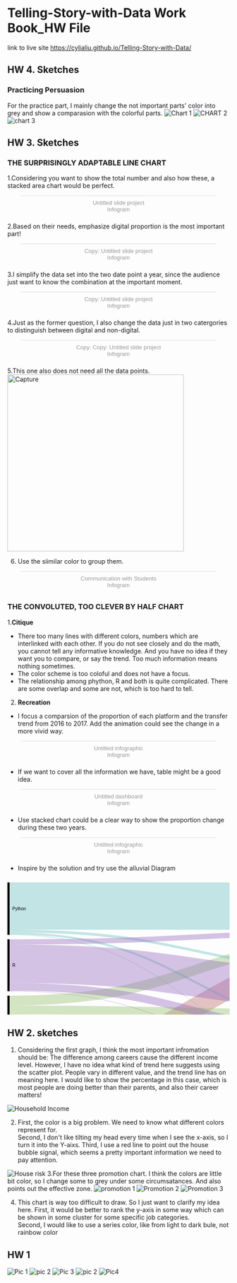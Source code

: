 # Telling-Story-with-Data Work Book_HW File

link to live site https://cylialiu.github.io/Telling-Story-with-Data/
## HW 4. Sketches
### Practicing Persuasion
For the practice part, I mainly change the not important parts' color into grey and show a comparasion with the colorful parts. 
![Chart 1](https://user-images.githubusercontent.com/51921356/61996628-30980c80-b064-11e9-8f35-09b7a11d5a15.png)
![CHART 2](https://user-images.githubusercontent.com/51921356/61996629-31c93980-b064-11e9-9759-74ac5e58ad78.png)
![chart 3](https://user-images.githubusercontent.com/51921356/61996630-32fa6680-b064-11e9-8815-9a147476a29d.png)

## HW 3. Sketches 
### THE SURPRISINGLY ADAPTABLE LINE CHART
1.Considering you want to show the total number and also how these, a stacked area chart would be perfect.
<div class="infogram-embed" data-id="19c9306d-e5c9-434f-b5ff-bd83e385431a" data-type="interactive" data-title="Untitled slide project"></div><script>!function(e,t,s,i){var n="InfogramEmbeds",o=e.getElementsByTagName("script")[0],d=/^http:/.test(e.location)?"http:":"https:";if(/^\/{2}/.test(i)&&(i=d+i),window[n]&&window[n].initialized)window[n].process&&window[n].process();else if(!e.getElementById(s)){var r=e.createElement("script");r.async=1,r.id=s,r.src=i,o.parentNode.insertBefore(r,o)}}(document,0,"infogram-async","https://e.infogram.com/js/dist/embed-loader-min.js");</script><div style="padding:8px 0;font-family:Arial!important;font-size:13px!important;line-height:15px!important;text-align:center;border-top:1px solid #dadada;margin:0 30px"><a href="https://infogram.com/19c9306d-e5c9-434f-b5ff-bd83e385431a" style="color:#989898!important;text-decoration:none!important;" target="_blank">Untitled slide project</a><br><a href="https://infogram.com" style="color:#989898!important;text-decoration:none!important;" target="_blank" rel="nofollow">Infogram</a></div>

2.Based on their needs, emphasize digital proportion is the most important part!
<div class="infogram-embed" data-id="0cb93a03-2efb-4f0b-94d3-1b575cf3f42b" data-type="interactive" data-title="Copy: Untitled slide project"></div><script>!function(e,t,s,i){var n="InfogramEmbeds",o=e.getElementsByTagName("script")[0],d=/^http:/.test(e.location)?"http:":"https:";if(/^\/{2}/.test(i)&&(i=d+i),window[n]&&window[n].initialized)window[n].process&&window[n].process();else if(!e.getElementById(s)){var r=e.createElement("script");r.async=1,r.id=s,r.src=i,o.parentNode.insertBefore(r,o)}}(document,0,"infogram-async","https://e.infogram.com/js/dist/embed-loader-min.js");</script><div style="padding:8px 0;font-family:Arial!important;font-size:13px!important;line-height:15px!important;text-align:center;border-top:1px solid #dadada;margin:0 30px"><a href="https://infogram.com/0cb93a03-2efb-4f0b-94d3-1b575cf3f42b" style="color:#989898!important;text-decoration:none!important;" target="_blank">Copy: Untitled slide project</a><br><a href="https://infogram.com" style="color:#989898!important;text-decoration:none!important;" target="_blank" rel="nofollow">Infogram</a></div>

3.I simplify the data set into the two date point a year, since the audience just want to know the combination at the important moment. 
<div class="infogram-embed" data-id="e11c644a-5de9-4388-aee8-1b9e1db28f2d" data-type="interactive" data-title="Copy: Untitled slide project"></div><script>!function(e,t,s,i){var n="InfogramEmbeds",o=e.getElementsByTagName("script")[0],d=/^http:/.test(e.location)?"http:":"https:";if(/^\/{2}/.test(i)&&(i=d+i),window[n]&&window[n].initialized)window[n].process&&window[n].process();else if(!e.getElementById(s)){var r=e.createElement("script");r.async=1,r.id=s,r.src=i,o.parentNode.insertBefore(r,o)}}(document,0,"infogram-async","https://e.infogram.com/js/dist/embed-loader-min.js");</script><div style="padding:8px 0;font-family:Arial!important;font-size:13px!important;line-height:15px!important;text-align:center;border-top:1px solid #dadada;margin:0 30px"><a href="https://infogram.com/e11c644a-5de9-4388-aee8-1b9e1db28f2d" style="color:#989898!important;text-decoration:none!important;" target="_blank">Copy: Untitled slide project</a><br><a href="https://infogram.com" style="color:#989898!important;text-decoration:none!important;" target="_blank" rel="nofollow">Infogram</a></div>

4.Just as the former question, I also change the data just in two catergories to distinguish between digital and non-digital.
<div class="infogram-embed" data-id="dbb8cda8-decd-43c4-9ac2-7a10dbc0df5c" data-type="interactive" data-title="Copy: Copy: Untitled slide project"></div><script>!function(e,t,s,i){var n="InfogramEmbeds",o=e.getElementsByTagName("script")[0],d=/^http:/.test(e.location)?"http:":"https:";if(/^\/{2}/.test(i)&&(i=d+i),window[n]&&window[n].initialized)window[n].process&&window[n].process();else if(!e.getElementById(s)){var r=e.createElement("script");r.async=1,r.id=s,r.src=i,o.parentNode.insertBefore(r,o)}}(document,0,"infogram-async","https://e.infogram.com/js/dist/embed-loader-min.js");</script><div style="padding:8px 0;font-family:Arial!important;font-size:13px!important;line-height:15px!important;text-align:center;border-top:1px solid #dadada;margin:0 30px"><a href="https://infogram.com/dbb8cda8-decd-43c4-9ac2-7a10dbc0df5c" style="color:#989898!important;text-decoration:none!important;" target="_blank">Copy: Copy: Untitled slide project</a><br><a href="https://infogram.com" style="color:#989898!important;text-decoration:none!important;" target="_blank" rel="nofollow">Infogram</a></div>

5.This one also does not need all the data points.  
<img width="400" alt="Capture" src="https://user-images.githubusercontent.com/51921356/61580535-42683580-aae1-11e9-8328-c5d45c7cf29b.PNG">


6. Use the siimilar color to group them.
<div class="infogram-embed" data-id="4bb9c541-d456-4560-a19e-d7b0c4271975" data-type="interactive" data-title="Communication with Students"></div><script>!function(e,t,s,i){var n="InfogramEmbeds",o=e.getElementsByTagName("script")[0],d=/^http:/.test(e.location)?"http:":"https:";if(/^\/{2}/.test(i)&&(i=d+i),window[n]&&window[n].initialized)window[n].process&&window[n].process();else if(!e.getElementById(s)){var r=e.createElement("script");r.async=1,r.id=s,r.src=i,o.parentNode.insertBefore(r,o)}}(document,0,"infogram-async","https://e.infogram.com/js/dist/embed-loader-min.js");</script><div style="padding:8px 0;font-family:Arial!important;font-size:13px!important;line-height:15px!important;text-align:center;border-top:1px solid #dadada;margin:0 30px"><a href="https://infogram.com/4bb9c541-d456-4560-a19e-d7b0c4271975" style="color:#989898!important;text-decoration:none!important;" target="_blank">Communication with Students</a><br><a href="https://infogram.com" style="color:#989898!important;text-decoration:none!important;" target="_blank" rel="nofollow">Infogram</a></div>


### THE CONVOLUTED, TOO CLEVER BY HALF CHART
1.**Citique**
* There too many lines with different colors, numbers which are interlinked with each other. If you do not see closely and do the math, you cannot tell any informative knowledge. And you have no idea if they want you to compare, or say the trend. Too much information means nothing sometimes.
* The color scheme is too coloful and does not have a focus. 
* The relationship among phython, R and both is quite complicated. There are some overlap and some are not, which is too hard to tell. 


2. **Recreation**
* I focus a comparsion of the proportion of each platform and the transfer trend from 2016 to 2017. Add the animation could see the change in a more vivid way.   
<div class="infogram-embed" data-id="f8e8f815-3d0b-4668-b809-7b584f90bf1d" data-type="interactive" data-title="Untitled infographic"></div><script>!function(e,t,s,i){var n="InfogramEmbeds",o=e.getElementsByTagName("script")[0],d=/^http:/.test(e.location)?"http:":"https:";if(/^\/{2}/.test(i)&&(i=d+i),window[n]&&window[n].initialized)window[n].process&&window[n].process();else if(!e.getElementById(s)){var r=e.createElement("script");r.async=1,r.id=s,r.src=i,o.parentNode.insertBefore(r,o)}}(document,0,"infogram-async","https://e.infogram.com/js/dist/embed-loader-min.js");</script><div style="padding:8px 0;font-family:Arial!important;font-size:13px!important;line-height:15px!important;text-align:center;border-top:1px solid #dadada;margin:0 30px"><a href="https://infogram.com/f8e8f815-3d0b-4668-b809-7b584f90bf1d" style="color:#989898!important;text-decoration:none!important;" target="_blank">Untitled infographic</a><br><a href="https://infogram.com" style="color:#989898!important;text-decoration:none!important;" target="_blank" rel="nofollow">Infogram</a></div>

* If we want to cover all the information we have, table might be a good idea.  
<div class="infogram-embed" data-id="3e4e3bbc-120c-4450-8230-981a4ac342d5" data-type="interactive" data-title="Untitled dashboard"></div><script>!function(e,t,s,i){var n="InfogramEmbeds",o=e.getElementsByTagName("script")[0],d=/^http:/.test(e.location)?"http:":"https:";if(/^\/{2}/.test(i)&&(i=d+i),window[n]&&window[n].initialized)window[n].process&&window[n].process();else if(!e.getElementById(s)){var r=e.createElement("script");r.async=1,r.id=s,r.src=i,o.parentNode.insertBefore(r,o)}}(document,0,"infogram-async","https://e.infogram.com/js/dist/embed-loader-min.js");</script><div style="padding:8px 0;font-family:Arial!important;font-size:13px!important;line-height:15px!important;text-align:center;border-top:1px solid #dadada;margin:0 30px"><a href="https://infogram.com/3e4e3bbc-120c-4450-8230-981a4ac342d5" style="color:#989898!important;text-decoration:none!important;" target="_blank">Untitled dashboard</a><br><a href="https://infogram.com" style="color:#989898!important;text-decoration:none!important;" target="_blank" rel="nofollow">Infogram</a></div>

* Use stacked chart could be a clear way to show the proportion change during these two years.   
<div class="infogram-embed" data-id="ad8ae9ff-a435-479b-822a-e2f8c2238d20" data-type="interactive" data-title="Untitled infographic"></div><script>!function(e,t,s,i){var n="InfogramEmbeds",o=e.getElementsByTagName("script")[0],d=/^http:/.test(e.location)?"http:":"https:";if(/^\/{2}/.test(i)&&(i=d+i),window[n]&&window[n].initialized)window[n].process&&window[n].process();else if(!e.getElementById(s)){var r=e.createElement("script");r.async=1,r.id=s,r.src=i,o.parentNode.insertBefore(r,o)}}(document,0,"infogram-async","https://e.infogram.com/js/dist/embed-loader-min.js");</script><div style="padding:8px 0;font-family:Arial!important;font-size:13px!important;line-height:15px!important;text-align:center;border-top:1px solid #dadada;margin:0 30px"><a href="https://infogram.com/ad8ae9ff-a435-479b-822a-e2f8c2238d20" style="color:#989898!important;text-decoration:none!important;" target="_blank">Untitled infographic</a><br><a href="https://infogram.com" style="color:#989898!important;text-decoration:none!important;" target="_blank" rel="nofollow">Infogram</a></div>

* Inspire by the solution and try use the alluvial Diagram

<svg width="848" height="520" xmlns="http://www.w3.org/2000/svg" version="1.1"><g transform="translate(0, 10)"><g class="links" fill="none" stroke-opacity="0.4"><path d="M5,405.9999999999997C424,405.9999999999997,424,163.3250000000001,843,163.3250000000001" style="stroke: rgb(191, 105, 105);" stroke-width="44.65"></path><path d="M5,434.7874999999997C424,434.7874999999997,424,314.9124999999997,843,314.9124999999997" style="stroke: rgb(191, 105, 105);" stroke-width="12.925"></path><path d="M5,499.4124999999997C424,499.4124999999997,424,499.4124999999998,843,499.4124999999998" style="stroke: rgb(191, 105, 105);" stroke-width="1.175"></path><path d="M5,470.03749999999974C424,470.03749999999974,424,387.1874999999999,843,387.1874999999999" style="stroke: rgb(191, 105, 105);" stroke-width="57.575"></path><path d="M5,267.33750000000003C424,267.33750000000003,424,129.83750000000012,843,129.83750000000012" style="stroke: rgb(148, 191, 105);" stroke-width="22.325"></path><path d="M5,288.4875C424,288.4875,424,298.4624999999997,843,298.4624999999997" style="stroke: rgb(148, 191, 105);" stroke-width="19.975"></path><path d="M5,338.425C424,338.425,424,463.5749999999998,843,463.5749999999998" style="stroke: rgb(148, 191, 105);" stroke-width="70.5"></path><path d="M5,300.82500000000005C424,300.82500000000005,424,356.0499999999999,843,356.0499999999999" style="stroke: rgb(148, 191, 105);" stroke-width="4.7"></path><path d="M5,53.46250000000017C424,53.46250000000017,424,53.46250000000011,843,53.46250000000011" style="stroke: rgb(105, 191, 191);" stroke-width="106.925"></path><path d="M5,109.86250000000017C424,109.86250000000017,424,198.5874999999997,843,198.5874999999997" style="stroke: rgb(105, 191, 191);" stroke-width="5.875"></path><path d="M5,118.08750000000018C424,118.08750000000018,424,426.5624999999998,843,426.5624999999998" style="stroke: rgb(105, 191, 191);" stroke-width="1.175"></path><path d="M5,115.15000000000016C424,115.15000000000016,424,333.7249999999999,843,333.7249999999999" style="stroke: rgb(105, 191, 191);" stroke-width="4.7"></path><path d="M5,134.55000000000024C424,134.55000000000024,424,112.80000000000011,843,112.80000000000011" style="stroke: rgb(148, 105, 191);" stroke-width="11.75"></path><path d="M5,183.90000000000023C424,183.90000000000023,424,244.9999999999997,843,244.9999999999997" style="stroke: rgb(148, 105, 191);" stroke-width="86.95"></path><path d="M5,245.58750000000023C424,245.58750000000023,424,427.7374999999998,843,427.7374999999998" style="stroke: rgb(148, 105, 191);" stroke-width="1.175"></path><path d="M5,236.18750000000023C424,236.18750000000023,424,344.8874999999999,843,344.8874999999999" style="stroke: rgb(148, 105, 191);" stroke-width="17.625"></path></g><g class="nodes" font-family="Arial, Helvetica" font-size="10"><g><rect x="0" y="383.6749999999997" height="116.3250000000001" width="5" fill="#000"></rect><text x="11" y="441.83749999999975" dy="0.35em" text-anchor="start">Both </text></g><g><rect x="0" y="256.175" height="117.49999999999974" width="5" fill="#000"></rect><text x="11" y="314.9249999999999" dy="0.35em" text-anchor="start">Other</text></g><g><rect x="0" y="1.7053025658242404e-13" height="118.67500000000007" width="5" fill="#000"></rect><text x="11" y="59.337500000000205" dy="0.35em" text-anchor="start">Python</text></g><g><rect x="0" y="128.67500000000024" height="117.49999999999977" width="5" fill="#000"></rect><text x="11" y="187.42500000000013" dy="0.35em" text-anchor="start">R</text></g><g><rect x="843" y="331.3749999999999" height="84.59999999999992" width="5" fill="#000"></rect><text x="837" y="373.67499999999984" dy="0.35em" text-anchor="end">Both</text></g><g><rect x="843" y="425.9749999999998" height="74.02500000000006" width="5" fill="#000"></rect><text x="837" y="462.98749999999984" dy="0.35em" text-anchor="end">Other</text></g><g><rect x="843" y="1.1368683772161603e-13" height="185.64999999999958" width="5" fill="#000"></rect><text x="837" y="92.8249999999999" dy="0.35em" text-anchor="end">Python</text></g><g><rect x="843" y="195.6499999999997" height="125.7250000000002" width="5" fill="#000"></rect><text x="837" y="258.5124999999998" dy="0.35em" text-anchor="end">R</text></g></g></g></svg>
## HW 2. sketches 
1. Considering the first graph, I think the most important infromation should be: The difference among careers cause the different income level. However, I have no idea what kind of trend here suggests using the scatter plot. People vary in different value, and the trend line has on meaning here. I would like to show the percentage in this case, which is most people are doing better than their parents, and also their career matters!

![Household Income](https://user-images.githubusercontent.com/51921356/61190043-00b03880-a664-11e9-8e53-596e01cfad3f.png)

2. First, the color is a big problem. We need to know what different colors represent for.   
Second, I don't like tilting my head every time when I see the x-axis, so I turn it into the Y-aixs.
Third, I use a red line to point out the house bubble signal, which seems a pretty important information we need to pay attention. 

![House risk](https://user-images.githubusercontent.com/51921356/61190144-8b456780-a665-11e9-8946-f023d929616c.png)
3.For these three promotion chart. I think the colors are little bit color, so I change some to grey under some circumsatances. And also points out the effective zone.
![promotion 1](https://user-images.githubusercontent.com/51921356/61190045-00b03880-a664-11e9-81d1-4ea0be9958bf.png)
![Promotion 2](https://user-images.githubusercontent.com/51921356/61190046-00b03880-a664-11e9-9715-3faed6422b90.png)
![Promotion 3](https://user-images.githubusercontent.com/51921356/61190047-00b03880-a664-11e9-986b-473295767544.png)

4. This chart is way too difficult to draw. So I just want to clarify my idea here.
First, it would be better to rank the y-axis in some way which can be shown in some cluster for some specific job categories.  
Second, I would like to use a series color, like from light to dark bule, not rainbow color


## HW 1
![Pic 1](https://user-images.githubusercontent.com/51921356/60908746-a0c42700-a24a-11e9-9709-30286b6e48ef.jpg)
![pic 2](https://user-images.githubusercontent.com/51921356/60908749-a1f55400-a24a-11e9-9df1-055debbb148d.jpg)
![Pic 3](https://user-images.githubusercontent.com/51921356/60908754-a4f04480-a24a-11e9-8df8-578acfe86cdc.jpg)
![pic 2](https://user-images.githubusercontent.com/51921356/60908756-a588db00-a24a-11e9-8543-3a143f0b605a.jpg)
![Pic4](https://user-images.githubusercontent.com/51921356/60908761-a6ba0800-a24a-11e9-9c77-52ff82caf168.jpg)

